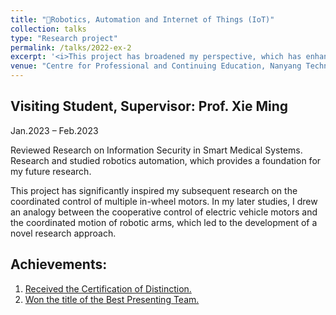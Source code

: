 ```yaml
---
title: "📌Robotics, Automation and Internet of Things (IoT)"
collection: talks
type: "Research project"
permalink: /talks/2022-ex-2
excerpt: '<i>This project has broadened my perspective, which has enhanced my subsequent research endeavors.</i>'
venue: "Centre for Professional and Continuing Education, Nanyang Technological University"
---
```


Visiting Student, Supervisor: Prof. Xie Ming            
---
Jan.2023 – Feb.2023  

Reviewed Research on Information Security in Smart Medical Systems. Research and studied robotics automation, which provides a foundation for my future research. 

This project has significantly inspired my subsequent research on the coordinated control of multiple in-wheel motors. In my later studies, I drew an analogy between the cooperative control of electric vehicle motors and the coordinated motion of robotic arms, which led to the development of a novel research approach. 

Achievements:
---
1. [Received the Certification of Distinction.](https://drive.google.com/file/d/14rEK-A7HIGPAugFOiiZR5i-8h8BCm2yH/view?usp=sharing)
1. [Won the title of the Best Presenting Team.](https://drive.google.com/file/d/18tYQmD6KiM_SSwUmp_9TtWB6atN42g3O/view?usp=sharing)
